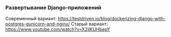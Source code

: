 ### Развертывание Django-приложений

Современный вариант: https://testdriven.io/blog/dockerizing-django-with-postgres-gunicorn-and-nginx/
Старый вариант: https://www.youtube.com/watch?v=X2jlKUHbepY